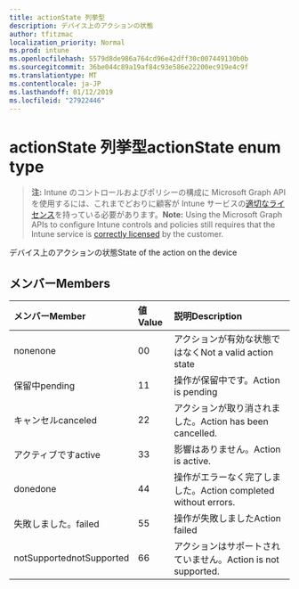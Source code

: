 ```yaml
---
title: actionState 列挙型
description: デバイス上のアクションの状態
author: tfitzmac
localization_priority: Normal
ms.prod: intune
ms.openlocfilehash: 5579d8de986a764cd96e42dff30c007449130b0b
ms.sourcegitcommit: 36be044c89a19af84c93e586e22200ec919e4c9f
ms.translationtype: MT
ms.contentlocale: ja-JP
ms.lasthandoff: 01/12/2019
ms.locfileid: "27922446"
---
```

# <a name="actionstate-enum-type"></a><span data-ttu-id="f1611-103">actionState 列挙型</span><span class="sxs-lookup"><span data-stu-id="f1611-103">actionState enum type</span></span>

> <span data-ttu-id="f1611-104">**注:** Intune のコントロールおよびポリシーの構成に Microsoft Graph API を使用するには、これまでどおりに顧客が Intune サービスの[適切なライセンス](https://go.microsoft.com/fwlink/?linkid=839381)を持っている必要があります。</span><span class="sxs-lookup"><span data-stu-id="f1611-104">**Note:** Using the Microsoft Graph APIs to configure Intune controls and policies still requires that the Intune service is [correctly licensed](https://go.microsoft.com/fwlink/?linkid=839381) by the customer.</span></span>

<span data-ttu-id="f1611-105">デバイス上のアクションの状態</span><span class="sxs-lookup"><span data-stu-id="f1611-105">State of the action on the device</span></span>
## <a name="members"></a><span data-ttu-id="f1611-106">メンバー</span><span class="sxs-lookup"><span data-stu-id="f1611-106">Members</span></span>
|<span data-ttu-id="f1611-107">メンバー</span><span class="sxs-lookup"><span data-stu-id="f1611-107">Member</span></span>|<span data-ttu-id="f1611-108">値</span><span class="sxs-lookup"><span data-stu-id="f1611-108">Value</span></span>|<span data-ttu-id="f1611-109">説明</span><span class="sxs-lookup"><span data-stu-id="f1611-109">Description</span></span>|
|:---|:---|:---|
|<span data-ttu-id="f1611-110">none</span><span class="sxs-lookup"><span data-stu-id="f1611-110">none</span></span>|<span data-ttu-id="f1611-111">0</span><span class="sxs-lookup"><span data-stu-id="f1611-111">0</span></span>|<span data-ttu-id="f1611-112">アクションが有効な状態ではなく</span><span class="sxs-lookup"><span data-stu-id="f1611-112">Not a valid action state</span></span>|
|<span data-ttu-id="f1611-113">保留中</span><span class="sxs-lookup"><span data-stu-id="f1611-113">pending</span></span>|<span data-ttu-id="f1611-114">1</span><span class="sxs-lookup"><span data-stu-id="f1611-114">1</span></span>|<span data-ttu-id="f1611-115">操作が保留中です。</span><span class="sxs-lookup"><span data-stu-id="f1611-115">Action is pending</span></span>|
|<span data-ttu-id="f1611-116">キャンセル</span><span class="sxs-lookup"><span data-stu-id="f1611-116">canceled</span></span>|<span data-ttu-id="f1611-117">2</span><span class="sxs-lookup"><span data-stu-id="f1611-117">2</span></span>|<span data-ttu-id="f1611-118">アクションが取り消されました。</span><span class="sxs-lookup"><span data-stu-id="f1611-118">Action has been cancelled.</span></span>|
|<span data-ttu-id="f1611-119">アクティブです</span><span class="sxs-lookup"><span data-stu-id="f1611-119">active</span></span>|<span data-ttu-id="f1611-120">3</span><span class="sxs-lookup"><span data-stu-id="f1611-120">3</span></span>|<span data-ttu-id="f1611-121">影響はありません。</span><span class="sxs-lookup"><span data-stu-id="f1611-121">Action is active.</span></span>|
|<span data-ttu-id="f1611-122">done</span><span class="sxs-lookup"><span data-stu-id="f1611-122">done</span></span>|<span data-ttu-id="f1611-123">4</span><span class="sxs-lookup"><span data-stu-id="f1611-123">4</span></span>|<span data-ttu-id="f1611-124">操作がエラーなく完了しました。</span><span class="sxs-lookup"><span data-stu-id="f1611-124">Action completed without errors.</span></span>|
|<span data-ttu-id="f1611-125">失敗しました。</span><span class="sxs-lookup"><span data-stu-id="f1611-125">failed</span></span>|<span data-ttu-id="f1611-126">5</span><span class="sxs-lookup"><span data-stu-id="f1611-126">5</span></span>|<span data-ttu-id="f1611-127">操作が失敗しました</span><span class="sxs-lookup"><span data-stu-id="f1611-127">Action failed</span></span>|
|<span data-ttu-id="f1611-128">notSupported</span><span class="sxs-lookup"><span data-stu-id="f1611-128">notSupported</span></span>|<span data-ttu-id="f1611-129">6</span><span class="sxs-lookup"><span data-stu-id="f1611-129">6</span></span>|<span data-ttu-id="f1611-130">アクションはサポートされていません。</span><span class="sxs-lookup"><span data-stu-id="f1611-130">Action is not supported.</span></span>|



